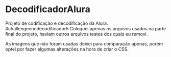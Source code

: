# DecodificadorAlura
Projeto de codificação e decodificação da Alura. #challengeonedecodificador5
Coloquei apenas os arquivos usados na parte final do projeto, haviam outros arquivos testes dos quais eu removi.

As imagens que não foram usadas deixei para comparação apenas, porém optei por fazer algumas alterações na hora de criar o CSS.

